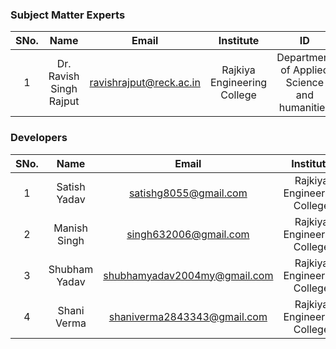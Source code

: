 
<!-- Remove all lines above this line before making changes to the file -->
### Subject Matter Experts
| SNo. | Name | Email | Institute | ID |
| :---: | :---: | :---: | :---: | :---: |
| 1 |Dr. Ravish Singh Rajput |ravishrajput@reck.ac.in |Rajkiya Engineering College | Department of Applied Science and humanities |

### Developers
| SNo. | Name | Email | Institute | ID |
| :---: | :---: | :---: | :---: | :---: |
| 1 |Satish Yadav  | satishg8055@gmail.com |Rajkiya Engineering College | 2308390100057 |
| 2 |Manish Singh  | singh632006@gmail.com |Rajkiya Engineering College | 2308390100037 |
| 3 |Shubham Yadav  | shubhamyadav2004my@gmail.com |Rajkiya Engineering College | 2308390100065 |
| 4 |Shani Verma  | shaniverma2843343@gmail.com |Rajkiya Engineering College | 2308390100060 |
